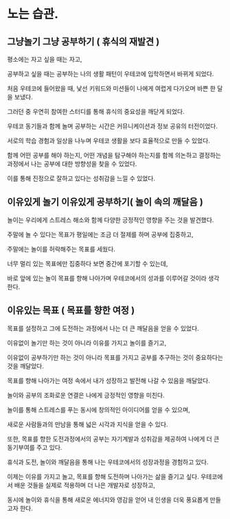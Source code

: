 # 노는 습관.

## 그냥놀기 그냥 공부하기 ( 휴식의 재발견 )

평소에는 자고 싶을 때는 자고, 


공부하고 싶을 때는 공부하는 나의 생활 패턴이 우테코에 입학하면서 바뀌게 되었다. 


처음 우테코에 들어왔을 때, 낯선 키워드와 미션들이 나에게 여렵게 다가오며 바쁜 한 달을 보냈다. 

그러던 중 우연히 참여한 스터디를 통해 휴식의 중요성을 깨닫게 되었다.

우테코 동기들과 함께 놀며 공부하는 시간은 커뮤니케이션과 정보 공유의 터전이었다. 

서로의 학습 경험과 일상을 나누며 우테코 생활을 보다 효율적으로 만들 수 있었다.

함께 어떤 공부를 해야 하는지, 어떤 개념을 탐구해야 하는지를 함께 의논하고 결정하는 과정에서 나는 공부에 대한 방향성을 찾을 수 있었다. 

이를 통해 진정으로 잘하고 있다는 성취감을 느낄 수 있었다.


## 이유있게 놀기 이유있게 공부하기( 놀이 속의 깨달음 )

놀이는 우리에게 스트레스 해소와 함께 다양한 긍정적인 영향을 주는 것을 발견했다. 

주말에 놀 수 있다는 목표가 평일에는 조금 더 절제를 하며 공부에 집중하고,

주말에는 놀이를 허락해주는 목표를 세웠다. 

너무 멀리 있는 목표에만 집중하다 보면 중간에 포기할 수 있는데,

바로 앞에 있는 놀이 목표를 향해 나아가며 우테코에서의 성과를 이루어갈 것이라 생각한다.

## 이유있는 목표 ( 목표를 향한 여정 )

목표를 설정하고 그에 도전하는 과정에서 나는 더 큰 깨달음을 얻을 수 있었다.

이유없이 놀기만 하는 것이 아니라 이유를 가지고 놀이를 즐기고, 

이유없이 공부하기만 하는 것이 아니라 목표를 가지고 공부를 추구하는 것이 중요하다는 것을 깨달았다. 

목표를 향해 나아가는 여정 속에서 내가 성장하고 발전해 나갈 수 있음을 깨달았다.

놀이와 공부의 조화로운 연결은 나에게 긍정적인 영향을 미친다. 

놀이를 통해 스트레스를 푸는 동시에 창의적인 아이디어를 얻을 수 있으며,

새로운 사람들과의 만남을 통해 넓은 시각과 지식을 얻을 수 있다.

또한, 목표를 향한 도전과정에서의 공부는 자기계발과 성취감을 제공하여 나에게 더 큰 동기부여를 주고 있다.

휴식과 도전, 놀이와 깨달음을 통해 나는 우테코에서의 성장과정을 경험하고 있다. 

이제는 이유를 가지고 놀고, 목표를 향해 도전하며 나아가는 삶을 즐기고 싶다. 우테코에서 배운 것들을 실제로 적용하며 더 나은 개발자로 성장하고,

동시에 놀이와 휴식을 통해 새로운 에너지와 영감을 얻어 내 인생을 더욱 풍요롭게 만들고자 한다.
